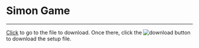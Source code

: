 # Simon Game
___
<a id ="raw-url" href="https://github.com/RyanberryPi/Simon/blob/master/Simon/Simon_Setup/Release/Simon_Setup.msi">Click</a> to go to the file to download. Once there, click the ![download button](https://github.com/RyanberryPi/Simon/blob/master/githubDown.jpg "download button") to download the setup file.
